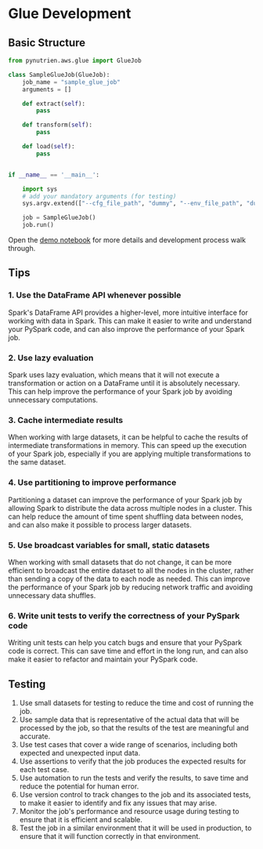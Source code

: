 # Glue Development

## Basic Structure

```python
from pynutrien.aws.glue import GlueJob

class SampleGlueJob(GlueJob):
    job_name = "sample_glue_job"
    arguments = []

    def extract(self):
        pass

    def transform(self):
        pass

    def load(self):
        pass


if __name__ == '__main__':

    import sys
    # add your mandatory arguments (for testing)
    sys.argv.extend(["--cfg_file_path", "dummy", "--env_file_path", "dummy"])

    job = SampleGlueJob()
    job.run()
```

Open the [demo notebook](https://github.com/Nutrien/insights-framework/blob/develop/jupyter_workspace/demo.ipynb) for more details and development process walk through.

## Tips

### 1. Use the DataFrame API whenever possible

Spark's DataFrame API provides a higher-level, more intuitive interface for working with data in Spark. This can make it easier to write and understand your PySpark code, and can also improve the performance of your Spark job.

### 2. Use lazy evaluation

Spark uses lazy evaluation, which means that it will not execute a transformation or action on a DataFrame until it is absolutely necessary. This can help improve the performance of your Spark job by avoiding unnecessary computations.

### 3. Cache intermediate results

When working with large datasets, it can be helpful to cache the results of intermediate transformations in memory. This can speed up the execution of your Spark job, especially if you are applying multiple transformations to the same dataset.

### 4. Use partitioning to improve performance

Partitioning a dataset can improve the performance of your Spark job by allowing Spark to distribute the data across multiple nodes in a cluster. This can help reduce the amount of time spent shuffling data between nodes, and can also make it possible to process larger datasets.

### 5. Use broadcast variables for small, static datasets

When working with small datasets that do not change, it can be more efficient to broadcast the entire dataset to all the nodes in the cluster, rather than sending a copy of the data to each node as needed. This can improve the performance of your Spark job by reducing network traffic and avoiding unnecessary data shuffles.

### 6. Write unit tests to verify the correctness of your PySpark code

Writing unit tests can help you catch bugs and ensure that your PySpark code is correct. This can save time and effort in the long run, and can also make it easier to refactor and maintain your PySpark code.

## Testing

1) Use small datasets for testing to reduce the time and cost of running the job.
2) Use sample data that is representative of the actual data that will be processed by the job, so that the results of the test are meaningful and accurate.
3) Use test cases that cover a wide range of scenarios, including both expected and unexpected input data.
4) Use assertions to verify that the job produces the expected results for each test case.
5) Use automation to run the tests and verify the results, to save time and reduce the potential for human error.
6) Use version control to track changes to the job and its associated tests, to make it easier to identify and fix any issues that may arise.
7) Monitor the job's performance and resource usage during testing to ensure that it is efficient and scalable.
8) Test the job in a similar environment that it will be used in production, to ensure that it will function correctly in that environment.
